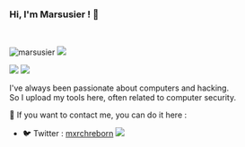 ### Hi, I'm Marsusier ! 👋

<br>
<p> <img src="https://komarev.com/ghpvc/?username=marsusier&label=Profile%20views&color=green&style=flat" alt="marsusier" /> <img src="https://shields.io/endpoint?url=https://wakapi.dev/api/compat/shields/v1/marsusier/interval:30_days&color=green&label=Coding%20stats%20(last 30 days)" /> </p>

<img src="https://github-readme-stats.vercel.app/api?username=marsusier&show_icons=true&hide_border=true&theme=radical" />
<img src="https://github-readme-stats.vercel.app/api/wakatime?username=marsusier&api_domain=wakapi.dev&range=30_days&hide_border=true&theme=radical&custom_title=Coding%20stats%20(last%2030%20days)&layout=compact" />

I've always been passionate about computers and hacking.\
So I upload my tools here, often related to computer security.

📧 If you want to contact me, you can do it here :
- 🐦 Twitter : [mxrchreborn](https://twitter.com/mxrchreborn)
![](https://hit.yhype.me/github/profile?user_id=17338428)
